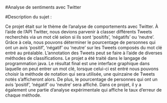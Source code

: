 #Analyse de sentiments avec Twitter

#Description du sujet :

Ce projet était sur le thème de l’analyse de comportements avec Twitter. À l’aide de
l’API Twitter, nous devions parvenir à classer différents Tweets recherchés via un mot clé
selon si ils sont ‘positifs’, ‘négatifs’ ou ‘neutre’. Grâce à cela, nous pouvons déterminer le
pourcentage de personnes qui ont un avis ‘positif’, ‘négatif’ ou ‘neutre’ sur les Tweets
composés du mot clé entré au préalable. L’annotation des Tweets peut se faire à l’aide de
diverses méthodes de classifications. Le projet a été traité dans le langage de programmation java. Le résultat final est une interface graphique dans laquelle
on peut entrer un mot clé, lorsque celui-ci est entré nous pouvons choisir la méthode de
notation qui sera utilisée, une quinzaine de Tweets notés s’afficheront alors. De plus, le
pourcentage de personnes qui ont un avis ‘positif’, ‘négatif’ ou ‘neutre’ sera affiché. Dans
ce projet, il y a également une partie d’analyse expérimentale qui affiche le taux d’erreur de
chaque méthode.
